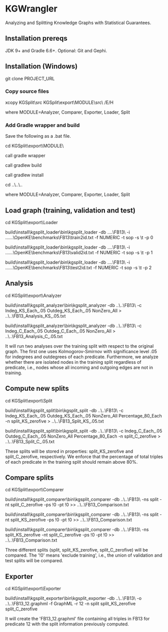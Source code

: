 # KGWrangler
Analyzing and Splitting Knowledge Graphs with Statistical Guarantees.

## Installation prereqs
JDK 9+ and Gradle 6.6+. Optional: Git and Gephi.

## Installation (Windows)

git clone PROJECT_URL

### Copy source files

xcopy KGSplit\src KGSplit\export\MODULE\src\ /E/H

where MODULE=Analyzer, Comparer, Exporter, Loader, Split

### Add Gradle wrapper and build

Save the following as a .bat file.


cd KGSplit\export\MODULE\

call gradle wrapper

call gradlew build

call gradlew install

cd ..\\..\\..

where MODULE=Analyzer, Comparer, Exporter, Loader, Split

## Load graph (training, validation and test)

cd KGSplit\export\Loader

build\install\kgsplit_loader\bin\kgsplit_loader -db ..\..\FB13\ -i ..\..\..\OpenKE\benchmarks\FB13\train2id.txt -f NUMERIC -t sop -s \t -p 0

build\install\kgsplit_loader\bin\kgsplit_loader -db ..\..\FB13\ -i ..\..\..\OpenKE\benchmarks\FB13\valid2id.txt -f NUMERIC -t sop -s \t -p 1

build\install\kgsplit_loader\bin\kgsplit_loader -db ..\..\FB13\ -i ..\..\..\OpenKE\benchmarks\FB13\test2id.txt -f NUMERIC -t sop -s \t -p 2

## Analysis

cd KGSplit\export\Analyzer

build\install\kgsplit_analyzer\bin\kgsplit_analyzer -db ..\\..\FB13\ -c Indeg_KS_Each_.05 Outdeg_KS_Each_.05 NonZero_All > ..\\..\FB13_Analysis_KS_.05.txt

build\install\kgsplit_analyzer\bin\kgsplit_analyzer -db ..\\..\FB13\ -c Indeg_C_Each_.05 Outdeg_C_Each_.05 NonZero_All > ..\\..\FB13_Analysis_C_.05.txt

It will run two analyses over the training split with respect to the original graph. The first one uses Kolmogorov-Smirnov with significance level .05 for indegrees and outdegrees of each predicate. Furthermore, we analyze whether there are isolated nodes in the training split regardless of predicate, i.e., nodes whose all incoming and outgoing edges are not in training.

## Compute new splits

cd KGSplit\export\Split

build\install\kgsplit_split\bin\kgsplit_split -db ..\\..\FB13\ -c Indeg_KS_Each_.05 Outdeg_KS_Each_.05 NonZero_All Percentage_80_Each -n split_KS_zerofive > ..\\..\FB13_Split_KS_.05.txt

build\install\kgsplit_split\bin\kgsplit_split -db ..\\..\FB13\ -c Indeg_C_Each_.05 Outdeg_C_Each_.05 NonZero_All Percentage_80_Each -n split_C_zerofive > ..\\..\FB13_Split_C_.05.txt

These splits will be stored in properties: split_KS_zerofive and split_C_zerofive, respectively. We enforce that the percentage of total triples of each predicate in the training split should remain above 80%.

## Compare splits

cd KGSplit\export\Comparer

build\install\kgsplit_comparer\bin\kgsplit_comparer -db ..\\..\FB13\ -ns split -nt split_C_zerofive -ps !0 -pt !0 >> ..\\..\FB13_Comparison.txt

build\install\kgsplit_comparer\bin\kgsplit_comparer -db ..\\..\FB13\ -ns split -nt split_KS_zerofive -ps !0 -pt !0 >> ..\\..\FB13_Comparison.txt

build\install\kgsplit_comparer\bin\kgsplit_comparer -db ..\\..\FB13\ -ns split_KS_zerofive -nt split_C_zerofive -ps !0 -pt !0 >> ..\\..\FB13_Comparison.txt

Three different splits (split, split_KS_zerofive, split_C_zerofive) will be compared. The '!0' means 'exclude training', i.e., the union of validation and test splits will be compared.

## Exporter

cd KGSplit\export\Exporter

build\install\kgsplit_exporter\bin\kgsplit_exporter -db ..\\..\FB13\ -o ..\\..\FB13_12.graphml -f GraphML -r 12 -n split split_KS_zerofive split_C_zerofive

It will create the 'FB13_12.graphml' file containing all triples in FB13 for predicate 12 with the split information previously computed.

